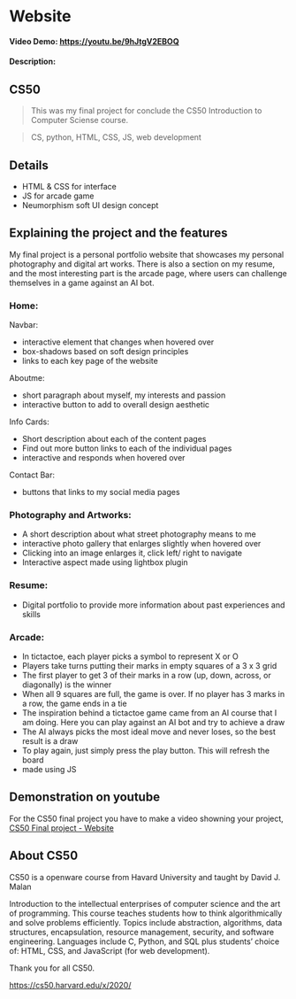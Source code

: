 # Website
#### Video Demo:  <https://youtu.be/9hJtgV2EBOQ>
#### Description:

## CS50
>This was my final project for conclude the CS50 Introduction to Computer Sciense course.

>CS, python, HTML, CSS, JS, web development
## Details

- HTML & CSS for interface
- JS for arcade game
- Neumorphism soft UI design concept

## Explaining the project and the features
My final project is a personal portfolio website that showcases my personal photography and digital art works. There is also a section on my resume, and the most interesting part is the arcade page, where users can challenge themselves in a game against an AI bot.

### Home:
Navbar:
- interactive element that changes when hovered over
- box-shadows based on soft design principles
- links to each key page of the website

Aboutme:
- short paragraph about myself, my interests and passion
- interactive button to add to overall design aesthetic

Info Cards:
- Short description about each of the content pages
- Find out more button links to each of the individual pages
- interactive and responds when hovered over

Contact Bar:
- buttons that links to my social media pages

### Photography and Artworks:
- A short description about what street photography means to me
- interactive photo gallery that enlarges slightly when hovered over
- Clicking into an image enlarges it, click left/ right to navigate
- Interactive aspect made using lightbox plugin

### Resume:
- Digital portfolio to provide more information about past experiences and skills

### Arcade:
- In tictactoe, each player picks a symbol to represent X or O
- Players take turns putting their marks in empty squares of a 3 x 3 grid
- The first player to get 3 of their marks in a row (up, down, across, or diagonally) is the winner
- When all 9 squares are full, the game is over. If no player has 3 marks in a row, the game ends in a tie
- The inspiration behind a tictactoe game came from an AI course that I am doing. Here you can play against an AI bot and try to achieve a draw
- The AI always picks the most ideal move and never loses, so the best result is a draw
- To play again, just simply press the play button. This will refresh the board
- made using JS

## Demonstration on youtube
For the CS50 final project you have to make a video showning your project,
[CS50 Final project - Website](https://youtu.be/9hJtgV2EBOQ)

## About CS50
CS50 is a openware course from Havard University and taught by David J. Malan

Introduction to the intellectual enterprises of computer science and the art of programming. This course teaches students how to think algorithmically and solve problems efficiently. Topics include abstraction, algorithms, data structures, encapsulation, resource management, security, and software engineering. Languages include C, Python, and SQL plus students’ choice of: HTML, CSS, and JavaScript (for web development).

Thank you for all CS50.

https://cs50.harvard.edu/x/2020/
